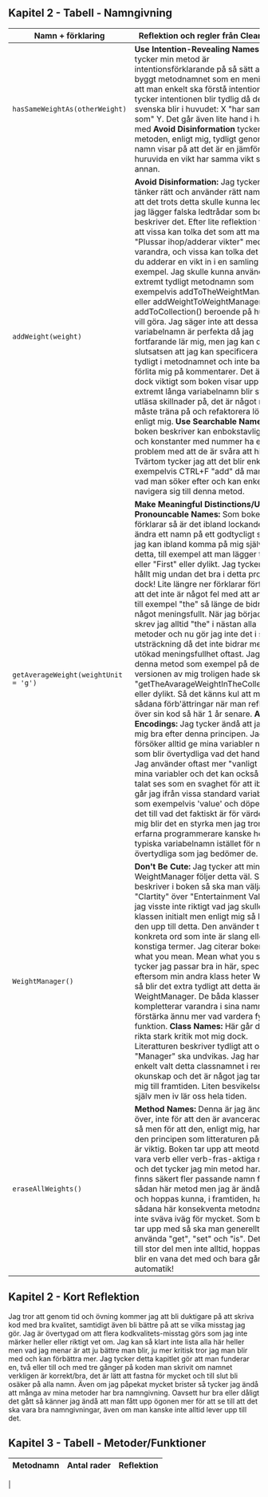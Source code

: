 ## Kapitel 2 - Tabell - Namngivning

| Namn + förklaring                    | Reflektion och regler från Clean Code                                                                                                                                                                                                                                                                                                                                                                                                                                                                                                                                                                                                                                                                                                                                                                                                                                                                                                                                                                                                                                                                                                                                                                                                                                                                                                                                                                                                                                                          |
| ------------------------------------ | ---------------------------------------------------------------------------------------------------------------------------------------------------------------------------------------------------------------------------------------------------------------------------------------------------------------------------------------------------------------------------------------------------------------------------------------------------------------------------------------------------------------------------------------------------------------------------------------------------------------------------------------------------------------------------------------------------------------------------------------------------------------------------------------------------------------------------------------------------------------------------------------------------------------------------------------------------------------------------------------------------------------------------------------------------------------------------------------------------------------------------------------------------------------------------------------------------------------------------------------------------------------------------------------------------------------------------------------------------------------------------------------------------------------------------------------------------------------------------------------------- |
| `hasSameWeightAs(otherWeight)`       | **Use Intention-Revealing Names:** Jag tycker min metod är intentionsförklarande på så sätt att jag byggt metodnamnet som en mening för att man enkelt ska förstå intentionen. Jag tycker intentionen blir tydlig då det på svenska blir i huvudet: X "har samma vikt som" Y. Det går även lite hand i hand med **Avoid Disinformation** tycker jag då metoden, enligt mig, tydligt genom sitt namn visar på att det är en jämförelse huruvida en vikt har samma vikt som en annan.                                                                                                                                                                                                                                                                                                                                                                                                                                                                                                                                                                                                                                                                                                                                                                                                                                                                                                                                                                                                            |
| `addWeight(weight)`                  | **Avoid Disinformation:** Jag tycker att jag tänker rätt och använder rätt namn men att det trots detta skulle kunna leda till att jag lägger falska ledtrådar som boken beskriver det. Efter lite reflektion tror jag att vissa kan tolka det som att man "Plussar ihop/adderar vikter" med varandra, och vissa kan tolka det som att du adderar en vikt in i en samling till exempel. Jag skulle kunna använda ett extremt tydligt metodnamn som exempelvis addToTheWeightManager() eller addWeightToWeightManager() eller addToCollection() beroende på hur man vill göra. Jag säger inte att dessa variabelnamn är perfekta då jag fortfarande lär mig, men jag kan dra slutsatsen att jag kan specificera mer tydligt i metodnamnet och inte bara förlita mig på kommentarer. Det är ju dock viktigt som boken visar upp att extremt långa variabelnamn blir svårt att utläsa skillnader på, det är något man måste träna på och refaktorera löpande enligt mig. **Use Searchable Names:** Som boken beskriver kan enbokstavliga namn och konstanter med nummer ha ett problem med att de är svåra att hitta. Tvärtom tycker jag att det blir enkelt att exempelvis CTRL+F "add" då man vet vad man söker efter och kan enkelt då navigera sig till denna metod.                                                                                                                                                                                                                          |
| `getAverageWeight(weightUnit = 'g')` | **Make Meaningful Distinctions/Use Pronouncable Names:** Som boken förklarar så är det ibland lockande att ändra ett namn på ett godtycligt sätt och jag kan ibland komma på mig själv med detta, till exempel att man lägger till "1" eller "First" eller dylikt. Jag tycker att jag hållt mig undan det bra i detta projektet dock! Lite längre ner förklarar författaren att det inte är något fel med att använda till exempel "the" så länge de bidrar med något meningsfullt. När jag började koda skrev jag alltid "the" i nästan alla metoder och nu gör jag inte det i samma utsträckning då det inte bidrar med utökad meningsfullhet oftast. Jag ville ta denna metod som exempel på den gamla versionen av mig troligen hade skrivit: "getTheAvarageWeightInTheCollection()" eller dylikt. Så det känns kul att märka sådana förb'ättringar när man reflekterar över sin kod så här 1 år senare. **Avoid Encodings:** Jag tycker ändå att jag hållit mig bra efter denna principen. Jag försöker alltid ge mina variabler namn som blir övertydliga vad det handlar om. Jag använder oftast mer "vanligt språk" i mina variabler och det kan också ärligt talat ses som en svaghet för att ibland går jag ifrån vissa standard variabelnamn som exempelvis 'value' och döper om det till vad det faktiskt är för värde. För mig blir det en styrka men jag tror att erfarna programmerare kanske hellre ser typiska variabelnamn istället för mina övertydliga som jag bedömer de. |
| `WeightManager()`                    | **Don't Be Cute:** Jag tycker att min klass WeightManager följer detta väl. Som de beskriver i boken så ska man välja "Clartity" över "Entertainment Value" och jag visste inte riktigt vad jag skulle kalla klassen initialt men enligt mig så lever den upp till detta. Den använder två konkreta ord som inte är slang eller konstiga termer. Jag citerar boken: "Say what you mean. Mean what you say." tycker jag passar bra in här, speciellt eftersom min andra klass heter Weight så blir det extra tydligt att detta är WeightManager. De båda klasserna kompletterar varandra i sina namn för att förstärka ännu mer vad vardera fyller för funktion. **Class Names:** Här går det att rikta stark kritik mot mig dock. Literatturen beskriver tydligt att ord som "Manager" ska undvikas. Jag har helt enkelt valt detta classnamnet i ren okunskap och det är något jag tar med mig till framtiden. Liten besvikelse på mig själv men iv lär oss hela tiden.                                                                                                                                                                                                                                                                                                                                                                                                                                                                                                                       |
| `eraseAllWeights()`                  | **Method Names:** Denna är jag ändå nöjd över, inte för att den är avancerad eller så men för att den, enligt mig, har just den principen som litteraturen påpekar är viktig. Boken tar upp att meotdet ska vara verb eller verb-fras-aktiga namn och det tycker jag min metod har. Det finns säkert fler passande namn för en sådan här metod men jag är ändå nöjd och hoppas kunna, i framtiden, har mer sådana här konsekventa metodnamn och inte sväva iväg för mycket. Som boken tar upp med så ska man generellt sätt använda "get", "set" och "is". Det gör jag till stor del men inte alltid, hoppas att det blir en vana det med och bara går per automatik!                                                                                                                                                                                                                                                                                                                                                                                                                                                                                                                                                                                                                                                                                                                                                                                                                          |

## Kapitel 2 - Kort Reflektion

Jag tror att genom tid och övning kommer jag att bli duktigare på att skriva kod med bra kvalitet, samtidigt även bli bättre på att se vilka misstag jag gör. Jag är övertygad om att flera kodkvalitets-misstag görs som jag inte märker heller eller riktigt vet om. Jag kan så klart inte lista alla här heller men vad jag menar är att ju bättre man blir, ju mer kritisk tror jag man blir med och kan förbättra mer. Jag tycker detta kapitlet gör att man funderar en, två eller till och med tre gånger på koden man skrivit om namnet verkligen är korrekt/bra, det är lätt att fastna för mycket och till slut bli osäker på alla namn. Även om jag påpekat mycket brister så tycker jag ändå att många av mina metoder har bra namngivning. Oavsett hur bra eller dåligt det gått så känner jag ändå att man fått upp ögonen mer för att se till att det ska vara bra namngivningar, även om man kanske inte alltid lever upp till det.

## Kapitel 3 - Tabell - Metoder/Funktioner

| Metodnamn | Antal rader | Reflektion |
| --------- | ----------- | ---------- |

|
